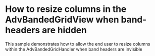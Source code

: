 # How to resize columns in the AdvBandedGridView when band-headers are hidden


<p>This sample demonstrates how to allow the end user to resize columns within the AdvBandedGridHandler when band headers are invisible</p>

<br/>


